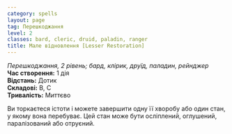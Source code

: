 ```yaml
---
category: spells
layout: page
tag: Перешкоджання
level: 2
classes: bard, cleric, druid, paladin, ranger
title: Мале відновлення [Lesser Restoration]
---
```


_Перешкоджання, 2 рівень; бард, клірик, друїд, паладин, рейнджер_    
**Час створення:** 1 дія    
**Відстань:** Дотик    
**Складові:** В, С    
**Тривалість:** Миттєво    

Ви торкаєтеся істоти і можете завершити одну її хворобу або один стан, у якому вона перебуває. Цей стан може бути осліплений, оглушений, паралізований або отруєний. 
